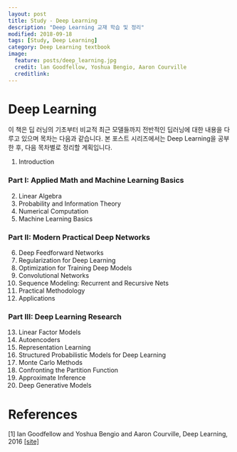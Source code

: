 ```yaml
---
layout: post
title: Study - Deep Learning
description: "Deep Learning 교재 학습 및 정리"
modified: 2018-09-18
tags: [Study, Deep Learning]
category: Deep Learning textbook
image:
  feature: posts/deep_learning.jpg
  credit: lan Goodfellow, Yoshua Bengio, Aaron Courville
  creditlink:
---
```


# Deep Learning
이 책은 딥 러닝의 기초부터 비교적 최근 모델들까지 전반적인 딥러닝에 대한 내용을 다루고 있으며 목차는 다음과 같습니다.
본 포스트 시리즈에서는 Deep Learning을 공부한 후, 다음 목차별로 정리할 계획입니다.

1. Introduction

### Part I: Applied Math and Machine Learning Basics

2. Linear Algebra
3. Probability and Information Theory
4. Numerical Computation
5. Machine Learning Basics

### Part II: Modern Practical Deep Networks

6. Deep Feedforward Networks
7. Regularization for Deep Learning
8. Optimization for Training Deep Models
9. Convolutional Networks
10. Sequence Modeling: Recurrent and Recursive Nets
11. Practical Methodology
12. Applications

### Part III: Deep Learning Research

13. Linear Factor Models
14. Autoencoders
15. Representation Learning
16. Structured Probabilistic Models for Deep Learning
17. Monte Carlo Methods
18. Confronting the Partition Function
19. Approximate Inference
20. Deep Generative Models

# References
[1] Ian Goodfellow and Yoshua Bengio and Aaron Courville, Deep Learning, 2016 [[site]](http://www.deeplearningbook.org/)